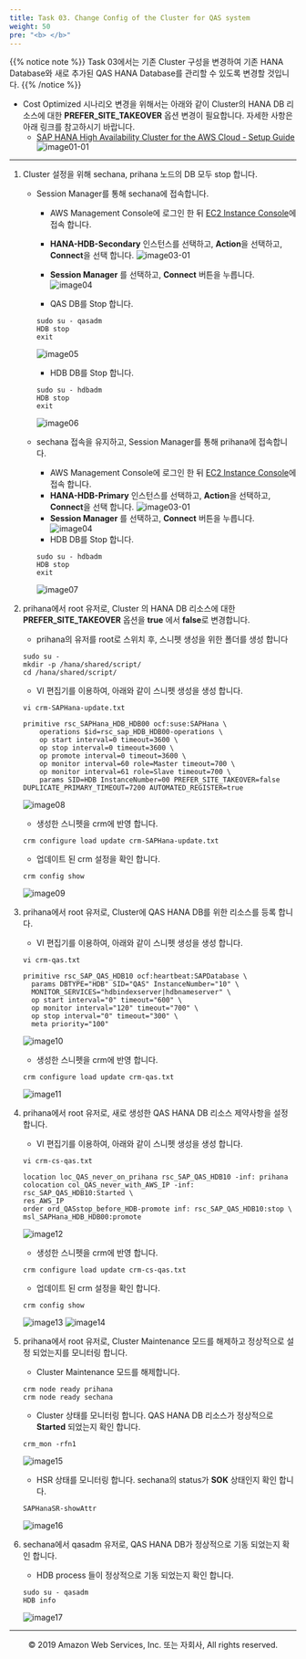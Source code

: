 ```yaml
---
title: Task 03. Change Config of the Cluster for QAS system
weight: 50
pre: "<b> </b>"
---
```


{{% notice note %}}
Task 03에서는 기존 Cluster 구성을 변경하여 기존 HANA Database와 새로 추가된 QAS HANA Database를 관리할 수 있도록 변경할 것입니다.
{{% /notice %}}

* Cost Optimized 시나리오 변경을 위해서는 아래와 같이 Cluster의 HANA DB 리소스에 대한 **PREFER_SITE_TAKEOVER** 옵션 변경이 필요합니다. 자세한 사항은 아래 링크를 참고하시기 바랍니다.
  * [SAP HANA High Availability Cluster for the AWS Cloud - Setup Guide](https://documentation.suse.com/sbp/all/html/SLES4SAP-hana-sr-guide-PerfOpt-12_AWS/index.html)
  ![image01-01](images/01-01.png)


---

1. Cluster 설정을 위해 sechana, prihana 노드의 DB 모두 stop 합니다.
    * Session Manager를 통해 sechana에 접속합니다.
      * AWS Management Console에 로그인 한 뒤 [EC2 Instance Console](https://console.aws.amazon.com/ec2/v2/home?region=us-east-1#Instances:sort=instanceId)에 접속 합니다.
      * **HANA-HDB-Secondary** 인스턴스를 선택하고, **Action**을 선택하고, **Connect**을 선택 합니다.
      ![image03-01](images/03-01.png)
      * **Session Manager** 를 선택하고, **Connect** 버튼을 누릅니다.
      ![image04](images/04.png)

      * QAS DB를 Stop 합니다.
      ```shell
      sudo su - qasadm
      HDB stop
      exit
      ```
      ![image05](images/05.png)

      * HDB DB를 Stop 합니다.
      ```shell
      sudo su - hdbadm
      HDB stop
      exit
      ```
      ![image06](images/06.png)


    * sechana 접속을 유지하고, Session Manager를 통해 prihana에 접속합니다.
      * AWS Management Console에 로그인 한 뒤 [EC2 Instance Console](https://console.aws.amazon.com/ec2/v2/home?region=us-east-1#Instances:sort=instanceId)에 접속 합니다.
      * **HANA-HDB-Primary** 인스턴스를 선택하고, **Action**을 선택하고, **Connect**을 선택 합니다.
      ![image03-01](images/03.png)
      * **Session Manager** 를 선택하고, **Connect** 버튼을 누릅니다.
      ![image04](images/04.png)
      * HDB DB를 Stop 합니다.
      ```shell
      sudo su - hdbadm
      HDB stop
      exit
      ```
      ![image07](images/07.png)

2. prihana에서 root 유저로, Cluster 의 HANA DB 리소스에 대한 **PREFER_SITE_TAKEOVER** 옵션을 **true** 에서 **false**로 변경합니다.
    * prihana의 유저를 root로 스위치 후, 스니펫 생성을 위한 폴더를 생성 합니다
    ```shell
    sudo su -
    mkdir -p /hana/shared/script/
    cd /hana/shared/script/
    ```

    * VI 편집기를 이용하여, 아래와 같이 스니펫 생성을 생성 합니다.
    ```shell
    vi crm-SAPHana-update.txt

    primitive rsc_SAPHana_HDB_HDB00 ocf:suse:SAPHana \
        operations $id=rsc_sap_HDB_HDB00-operations \
        op start interval=0 timeout=3600 \
        op stop interval=0 timeout=3600 \
        op promote interval=0 timeout=3600 \
        op monitor interval=60 role=Master timeout=700 \
        op monitor interval=61 role=Slave timeout=700 \
        params SID=HDB InstanceNumber=00 PREFER_SITE_TAKEOVER=false DUPLICATE_PRIMARY_TIMEOUT=7200 AUTOMATED_REGISTER=true
    ```
    ![image08](images/08.png)

    * 생성한 스니펫을 crm에 반영 합니다.
    ```shell
    crm configure load update crm-SAPHana-update.txt
    ```

    * 업데이트 된 crm 설정을 확인 합니다.
    ```shell
    crm config show
    ```
    ![image09](images/09.png)

3. prihana에서 root 유저로, Cluster에 QAS HANA DB를 위한 리소스를 등록 합니다.
    * VI 편집기를 이용하여, 아래와 같이 스니펫 생성을 생성 합니다.
    ```shell
    vi crm-qas.txt

    primitive rsc_SAP_QAS_HDB10 ocf:heartbeat:SAPDatabase \
      params DBTYPE="HDB" SID="QAS" InstanceNumber="10" \
      MONITOR_SERVICES="hdbindexserver|hdbnameserver" \
      op start interval="0" timeout="600" \
      op monitor interval="120" timeout="700" \
      op stop interval="0" timeout="300" \
      meta priority="100"
    ```
    ![image10](images/10.png)

    * 생성한 스니펫을 crm에 반영 합니다.
    ```shell
    crm configure load update crm-qas.txt
    ```
    ![image11](images/11.png)

4. prihana에서 root 유저로, 새로 생성한 QAS HANA DB 리소스 제약사항을 설정 합니다.
    * VI 편집기를 이용하여, 아래와 같이 스니펫 생성을 생성 합니다.
    ```shell
    vi crm-cs-qas.txt

    location loc_QAS_never_on_prihana rsc_SAP_QAS_HDB10 -inf: prihana
    colocation col_QAS_never_with_AWS_IP -inf: rsc_SAP_QAS_HDB10:Started \
    res_AWS_IP
    order ord_QASstop_before_HDB-promote inf: rsc_SAP_QAS_HDB10:stop \
    msl_SAPHana_HDB_HDB00:promote
    ```
    ![image12](images/12.png)

    * 생성한 스니펫을 crm에 반영 합니다.
    ```shell
    crm configure load update crm-cs-qas.txt
    ```

    * 업데이트 된 crm 설정을 확인 합니다.
    ```shell
    crm config show
    ```
    ![image13](images/13.png)
    ![image14](images/14.png)

5. prihana에서 root 유저로, Cluster Maintenance 모드를 해제하고 정상적으로 설정 되었는지를 모니터링 합니다.
    * Cluster Maintenance 모드를 해제합니다.
    ```shell
    crm node ready prihana
    crm node ready sechana
    ```

    * Cluster 상태를 모니터링 합니다. QAS HANA DB 리소스가 정상적으로 **Started** 되었는지 확인 합니다.
    ```shell
    crm_mon -rfn1
    ```
    ![image15](images/15.png)

    * HSR 상태를 모니터링 합니다. sechana의 status가 **SOK** 상태인지 확인 합니다.
    ```shell
    SAPHanaSR-showAttr
    ```
    ![image16](images/16.png)

6. sechana에서 qasadm 유저로, QAS HANA DB가 정상적으로 기동 되었는지 확인 합니다.
    * HDB process 들이 정상적으로 기동 되었는지 확인 합니다.  
    ```shell
    sudo su - qasadm
    HDB info
    ```
    ![image17](images/17.png)




---
<p align="center">
© 2019 Amazon Web Services, Inc. 또는 자회사, All rights reserved.
</p>
